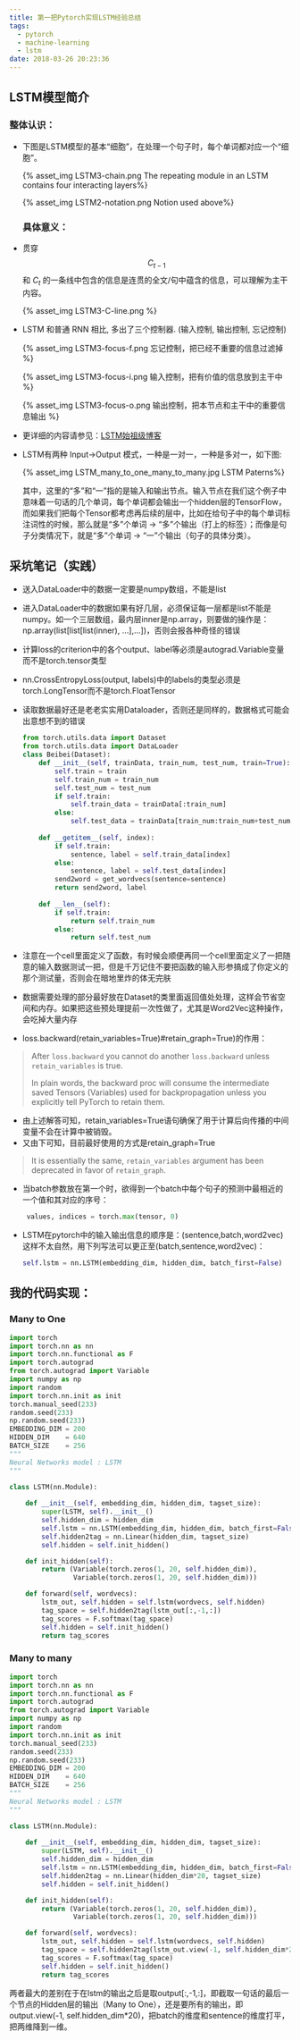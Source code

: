 ```yaml
---
title: 第一把Pytorch实现LSTM经验总结
tags:
  - pytorch
  - machine-learning
  - lstm
date: 2018-03-26 20:23:36
---
```


## LSTM模型简介

### 整体认识：

- 下图是LSTM模型的基本“细胞”，在处理一个句子时，每个单词都对应一个“细胞”。

  {% asset_img LSTM3-chain.png The repeating module in an LSTM contains four interacting layers%}

  {% asset_img LSTM2-notation.png Notion used above%}

  <!-- more -->

  ### 具体意义：

- 贯穿 $$C_{t-1}$$ 和 $C_t$ 的一条线中包含的信息是连贯的全文/句中蕴含的信息，可以理解为主干内容。

  {% asset_img LSTM3-C-line.png %}


- LSTM 和普通 RNN 相比, 多出了三个控制器. (输入控制, 输出控制, 忘记控制)

  {% asset_img LSTM3-focus-f.png 忘记控制，把已经不重要的信息过滤掉 %}

  {% asset_img LSTM3-focus-i.png 输入控制，把有价值的信息放到主干中 %}

  {% asset_img LSTM3-focus-o.png 输出控制，把本节点和主干中的重要信息输出 %}

- 更详细的内容请参见：[LSTM始祖级博客](http://colah.github.io/posts/2015-08-Understanding-LSTMs/)

- LSTM有两种 Input->Output 模式，一种是一对一，一种是多对一，如下图:

  {% asset_img LSTM_many_to_one_many_to_many.jpg LSTM Paterns%}

  其中，这里的“多”和“一”指的是输入和输出节点。输入节点在我们这个例子中意味着一句话的几个单词，每个单词都会输出一个hidden层的TensorFlow，而如果我们把每个Tensor都考虑再后续的层中，比如在给句子中的每个单词标注词性的时候，那么就是“多”个单词 -> “多”个输出（打上的标签）；而像是句子分类情况下，就是“多”个单词 -> “一”个输出（句子的具体分类）。

## 采坑笔记（实践）

* 送入DataLoader中的数据一定要是numpy数组，不能是list

* 进入DataLoader中的数据如果有好几层，必须保证每一层都是list不能是numpy。如一个三层数组，最内层inner是np.array，则要做的操作是：np.array(list[list[list(inner), …],…])，否则会报各种奇怪的错误

* 计算loss的criterion中的各个output、label等必须是autograd.Variable变量而不是torch.tensor类型

* nn.CrossEntropyLoss(output, labels)中的labels的类型必须是torch.LongTensor而不是torch.FloatTensor

* 读取数据最好还是老老实实用Dataloader，否则还是同样的，数据格式可能会出意想不到的错误

  ```python
  from torch.utils.data import Dataset
  from torch.utils.data import DataLoader
  class Beibei(Dataset):
      def __init__(self, trainData, train_num, test_num, train=True):
          self.train = train
          self.train_num = train_num
          self.test_num = test_num
          if self.train:
              self.train_data = trainData[:train_num]
          else:
              self.test_data = trainData[train_num:train_num+test_num]
              
      def __getitem__(self, index):
          if self.train:
              sentence, label = self.train_data[index]
          else:
              sentence, label = self.test_data[index]
          send2word = get_wordvecs(sentence=sentence)
          return send2word, label
      
      def __len__(self):
          if self.train:
              return self.train_num
          else:
              return self.test_num
  ```

* 注意在一个cell里面定义了函数，有时候会顺便再同一个cell里面定义了一把随意的输入数据测试一把，但是千万记住不要把函数的输入形参搞成了你定义的那个测试量，否则会在暗地里炸的体无完肤

* 数据需要处理的部分最好放在Dataset的类里面返回值处处理，这样会节省空间和内存。如果把这些预处理提前一次性做了，尤其是Word2Vec这种操作，会吃掉大量内存

* loss.backward(retain_variables=True)#retain_graph=True)的作用：

> After `loss.backward` you cannot do another `loss.backward` unless `retain_variables` is true.
>
> In plain words, the backward proc will consume the intermediate saved Tensors (Variables) used for backpropagation unless you explicitly tell PyTorch to retain them.

* 由上述解答可知，retain_variables=True语句确保了用于计算后向传播的中间变量不会在计算中被销毁。
* 又由下可知，目前最好使用的方式是retain_graph=True

> It is essentially the same, `retain_variables` argument has been deprecated in favor of `retain_graph`.

* 当batch参数放在第一个时，欲得到一个batch中每个句子的预测中最相近的一个值和其对应的序号：

  ```python
   values, indices = torch.max(tensor, 0)
  ```

* LSTM在pytorch中的输入输出信息的顺序是：(sentence,batch,word2vec)这样不太自然，用下列写法可以更正至(batch,sentence,word2vec)：

  ```python
  self.lstm = nn.LSTM(embedding_dim, hidden_dim, batch_first=False)
  ```

  

## 我的代码实现：

### Many to One

```python
import torch
import torch.nn as nn
import torch.nn.functional as F
import torch.autograd
from torch.autograd import Variable
import numpy as np
import random
import torch.nn.init as init
torch.manual_seed(233)
random.seed(233)
np.random.seed(233)
EMBEDDING_DIM = 200
HIDDEN_DIM    = 640
BATCH_SIZE    = 256
"""
Neural Networks model : LSTM
"""

class LSTM(nn.Module):
    
    def __init__(self, embedding_dim, hidden_dim, tagset_size):
        super(LSTM, self).__init__()
        self.hidden_dim = hidden_dim
        self.lstm = nn.LSTM(embedding_dim, hidden_dim, batch_first=False)
        self.hidden2tag = nn.Linear(hidden_dim, tagset_size)
        self.hidden = self.init_hidden()

    def init_hidden(self):
        return (Variable(torch.zeros(1, 20, self.hidden_dim)),
                Variable(torch.zeros(1, 20, self.hidden_dim)))

    def forward(self, wordvecs):
        lstm_out, self.hidden = self.lstm(wordvecs, self.hidden)
        tag_space = self.hidden2tag(lstm_out[:,-1,:])
        tag_scores = F.softmax(tag_space)
        self.hidden = self.init_hidden()
        return tag_scores
```

### Many to many

```python
import torch
import torch.nn as nn
import torch.nn.functional as F
import torch.autograd
from torch.autograd import Variable
import numpy as np
import random
import torch.nn.init as init
torch.manual_seed(233)
random.seed(233)
np.random.seed(233)
EMBEDDING_DIM = 200
HIDDEN_DIM    = 640
BATCH_SIZE    = 256
"""
Neural Networks model : LSTM
"""

class LSTM(nn.Module):
    
    def __init__(self, embedding_dim, hidden_dim, tagset_size):
        super(LSTM, self).__init__()
        self.hidden_dim = hidden_dim
        self.lstm = nn.LSTM(embedding_dim, hidden_dim, batch_first=False)
        self.hidden2tag = nn.Linear(hidden_dim*20, tagset_size)
        self.hidden = self.init_hidden()

    def init_hidden(self):
        return (Variable(torch.zeros(1, 20, self.hidden_dim)),
                Variable(torch.zeros(1, 20, self.hidden_dim)))

    def forward(self, wordvecs):
        lstm_out, self.hidden = self.lstm(wordvecs, self.hidden)
        tag_space = self.hidden2tag(lstm_out.view(-1, self.hidden_dim*20))
        tag_scores = F.softmax(tag_space)
        self.hidden = self.init_hidden()
        return tag_scores
```

两者最大的差别在于在lstm的输出之后是取output[:,-1,:]，即截取一句话的最后一个节点的Hidden层的输出（Many to One），还是要所有的输出，即output.view(-1, self.hidden_dim*20)，把batch的维度和sentence的维度打平，把两维降到一维。